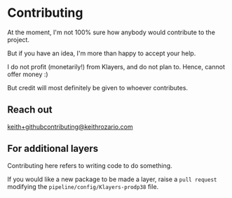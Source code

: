 # Contributing

At the moment, I'm not 100% sure how anybody would contribute to the project. 

But if you have an idea, I'm more than happy to accept your help. 

I do not profit (monetarily!) from Klayers, and do not plan to. Hence, cannot offer money :)

But credit will most definitely be given to whoever contributes.

## Reach out

keith+githubcontributing@keithrozario.com

## For additional layers

Contributing here refers to writing code to do something. 

If you would like a new package to be made a layer, raise a `pull request` modifying the `pipeline/config/Klayers-prodp38` file.


